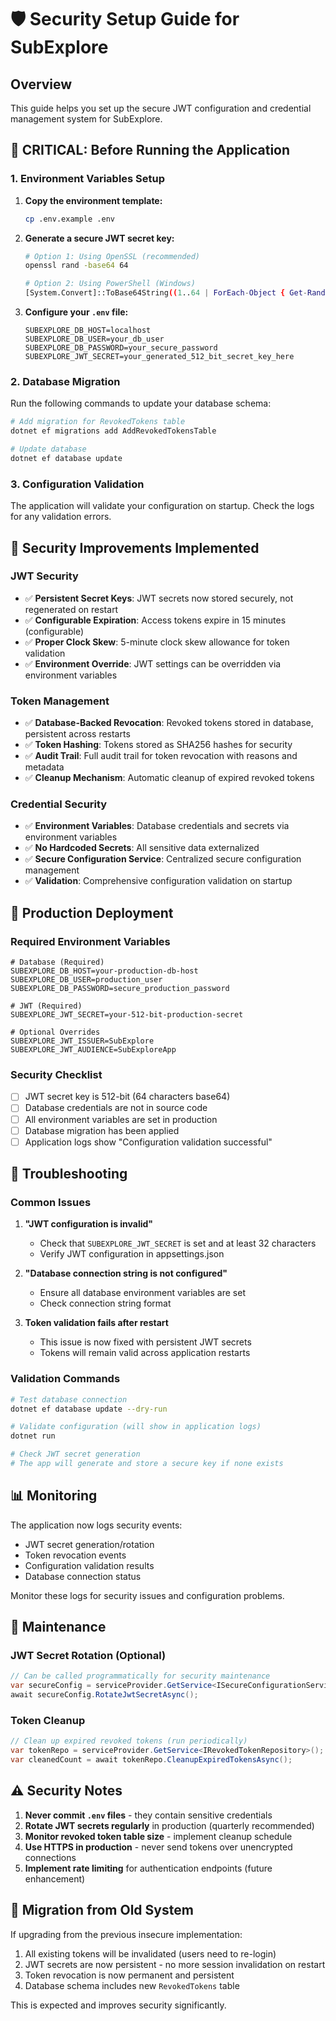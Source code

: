 # 🛡️ Security Setup Guide for SubExplore

## Overview

This guide helps you set up the secure JWT configuration and credential management system for SubExplore.

## 🚨 CRITICAL: Before Running the Application

### 1. Environment Variables Setup

1. **Copy the environment template:**
   ```bash
   cp .env.example .env
   ```

2. **Generate a secure JWT secret key:**
   ```bash
   # Option 1: Using OpenSSL (recommended)
   openssl rand -base64 64
   
   # Option 2: Using PowerShell (Windows)
   [System.Convert]::ToBase64String((1..64 | ForEach-Object { Get-Random -Maximum 256 }))
   ```

3. **Configure your `.env` file:**
   ```env
   SUBEXPLORE_DB_HOST=localhost
   SUBEXPLORE_DB_USER=your_db_user
   SUBEXPLORE_DB_PASSWORD=your_secure_password
   SUBEXPLORE_JWT_SECRET=your_generated_512_bit_secret_key_here
   ```

### 2. Database Migration

Run the following commands to update your database schema:

```bash
# Add migration for RevokedTokens table
dotnet ef migrations add AddRevokedTokensTable

# Update database
dotnet ef database update
```

### 3. Configuration Validation

The application will validate your configuration on startup. Check the logs for any validation errors.

## 🔐 Security Improvements Implemented

### JWT Security
- ✅ **Persistent Secret Keys**: JWT secrets now stored securely, not regenerated on restart
- ✅ **Configurable Expiration**: Access tokens expire in 15 minutes (configurable)
- ✅ **Proper Clock Skew**: 5-minute clock skew allowance for token validation
- ✅ **Environment Override**: JWT settings can be overridden via environment variables

### Token Management
- ✅ **Database-Backed Revocation**: Revoked tokens stored in database, persistent across restarts
- ✅ **Token Hashing**: Tokens stored as SHA256 hashes for security
- ✅ **Audit Trail**: Full audit trail for token revocation with reasons and metadata
- ✅ **Cleanup Mechanism**: Automatic cleanup of expired revoked tokens

### Credential Security
- ✅ **Environment Variables**: Database credentials and secrets via environment variables
- ✅ **No Hardcoded Secrets**: All sensitive data externalized
- ✅ **Secure Configuration Service**: Centralized secure configuration management
- ✅ **Validation**: Comprehensive configuration validation on startup

## 🚀 Production Deployment

### Required Environment Variables
```env
# Database (Required)
SUBEXPLORE_DB_HOST=your-production-db-host
SUBEXPLORE_DB_USER=production_user
SUBEXPLORE_DB_PASSWORD=secure_production_password

# JWT (Required)
SUBEXPLORE_JWT_SECRET=your-512-bit-production-secret

# Optional Overrides
SUBEXPLORE_JWT_ISSUER=SubExplore
SUBEXPLORE_JWT_AUDIENCE=SubExploreApp
```

### Security Checklist
- [ ] JWT secret key is 512-bit (64 characters base64)
- [ ] Database credentials are not in source code
- [ ] All environment variables are set in production
- [ ] Database migration has been applied
- [ ] Application logs show "Configuration validation successful"

## 🔧 Troubleshooting

### Common Issues

1. **"JWT configuration is invalid"**
   - Check that `SUBEXPLORE_JWT_SECRET` is set and at least 32 characters
   - Verify JWT configuration in appsettings.json

2. **"Database connection string is not configured"**
   - Ensure all database environment variables are set
   - Check connection string format

3. **Token validation fails after restart**
   - This issue is now fixed with persistent JWT secrets
   - Tokens will remain valid across application restarts

### Validation Commands

```bash
# Test database connection
dotnet ef database update --dry-run

# Validate configuration (will show in application logs)
dotnet run

# Check JWT secret generation
# The app will generate and store a secure key if none exists
```

## 📊 Monitoring

The application now logs security events:
- JWT secret generation/rotation
- Token revocation events
- Configuration validation results
- Database connection status

Monitor these logs for security issues and configuration problems.

## 🔄 Maintenance

### JWT Secret Rotation (Optional)
```csharp
// Can be called programmatically for security maintenance
var secureConfig = serviceProvider.GetService<ISecureConfigurationService>();
await secureConfig.RotateJwtSecretAsync();
```

### Token Cleanup
```csharp
// Clean up expired revoked tokens (run periodically)
var tokenRepo = serviceProvider.GetService<IRevokedTokenRepository>();
var cleanedCount = await tokenRepo.CleanupExpiredTokensAsync();
```

## ⚠️ Security Notes

1. **Never commit `.env` files** - they contain sensitive credentials
2. **Rotate JWT secrets regularly** in production (quarterly recommended)
3. **Monitor revoked token table size** - implement cleanup schedule
4. **Use HTTPS in production** - never send tokens over unencrypted connections
5. **Implement rate limiting** for authentication endpoints (future enhancement)

## 📝 Migration from Old System

If upgrading from the previous insecure implementation:

1. All existing tokens will be invalidated (users need to re-login)
2. JWT secrets are now persistent - no more session invalidation on restart
3. Token revocation is now permanent and persistent
4. Database schema includes new `RevokedTokens` table

This is expected and improves security significantly.